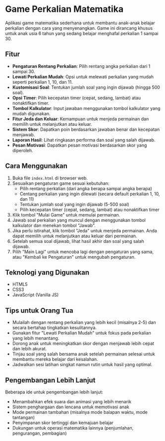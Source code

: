 # Game Perkalian Matematika

Aplikasi game matematika sederhana untuk membantu anak-anak belajar perkalian dengan cara yang menyenangkan. Game ini dirancang khusus untuk anak usia 6 tahun yang sedang belajar menghafal perkalian 1 sampai 30.

## Fitur

- **Pengaturan Rentang Perkalian**: Pilih rentang angka perkalian dari 1 sampai 30.
- **Lewati Perkalian Mudah**: Opsi untuk melewati perkalian yang mudah seperti perkalian 1, 10, dan 11.
- **Kustomisasi Soal**: Tentukan jumlah soal yang ingin dijawab (hingga 500 soal).
- **Opsi Timer**: Pilih kecepatan timer (cepat, sedang, lambat) atau nonaktifkan timer.
- **Tombol Kalkulator**: Input jawaban menggunakan tombol kalkulator yang mudah digunakan.
- **Fitur Jeda dan Keluar**: Kemampuan untuk menjeda permainan dan memilih untuk melanjutkan atau keluar.
- **Sistem Skor**: Dapatkan poin berdasarkan jawaban benar dan kecepatan menjawab.
- **Laporan Hasil**: Lihat ringkasan performa dan soal yang salah dijawab.
- **Pesan Motivasi**: Dapatkan pesan motivasi berdasarkan skor yang diperoleh.

## Cara Menggunakan

1. Buka file `index.html` di browser web.
2. Sesuaikan pengaturan game sesuai kebutuhan:
   - Pilih rentang perkalian (dari angka berapa sampai angka berapa)
   - Centang perkalian yang ingin dilewati (secara default perkalian 1, 10, dan 11)
   - Tentukan jumlah soal yang ingin dijawab (5-500 soal)
   - Pilih kecepatan timer (cepat, sedang, lambat) atau nonaktifkan timer
3. Klik tombol "Mulai Game" untuk memulai permainan.
4. Jawab soal perkalian yang muncul dengan menggunakan tombol kalkulator dan menekan tombol "Jawab".
5. Jika perlu istirahat, klik tombol "Jeda" untuk menjeda permainan. Anda dapat memilih untuk melanjutkan atau keluar dari permainan.
6. Setelah semua soal dijawab, lihat hasil akhir dan soal yang salah dijawab.
7. Pilih "Main Lagi" untuk mencoba lagi dengan pengaturan yang sama, atau "Kembali ke Pengaturan" untuk mengubah pengaturan.

## Teknologi yang Digunakan

- HTML5
- CSS3
- JavaScript (Vanilla JS)

## Tips untuk Orang Tua

- Mulailah dengan rentang perkalian yang lebih kecil (misalnya 2-5) dan secara bertahap tingkatkan kesulitannya.
- Gunakan fitur "Lewati Perkalian Mudah" untuk fokus pada perkalian yang lebih menantang.
- Dorong anak untuk meningkatkan skor dengan menjawab lebih cepat dan lebih akurat.
- Tinjau soal yang salah bersama anak setelah permainan selesai untuk membantu mereka belajar dari kesalahan.
- Jadwalkan sesi latihan singkat namun rutin untuk hasil yang optimal.

## Pengembangan Lebih Lanjut

Beberapa ide untuk pengembangan lebih lanjut:

- Menambahkan efek suara dan animasi yang lebih menarik
- Sistem penghargaan dan lencana untuk memotivasi anak
- Mode permainan tambahan (misalnya mode balapan waktu, mode tantangan)
- Penyimpanan skor tertinggi dan kemajuan belajar
- Dukungan untuk operasi matematika lainnya (penjumlahan, pengurangan, pembagian)